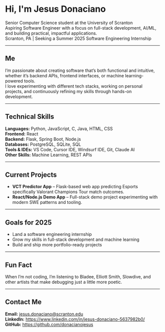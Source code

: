 # Hi, I'm Jesus Donaciano
Senior Computer Science student at the University of Scranton  
Aspiring Software Engineer with a focus on full-stack development, AI/ML, and building practical, impactful applications.  
Scranton, PA | Seeking a Summer 2025 Software Engineering Internship  

---

## Me
I’m passionate about creating software that’s both functional and intuitive, whether it’s backend APIs, frontend interfaces, or machine learning-powered tools.  
I love experimenting with different tech stacks, working on personal projects, and continuously refining my skills through hands-on development.  

---

## Technical Skills
**Languages:** Python, JavaScript, C, Java, HTML, CSS  
**Frontend:** React  
**Backend:** Flask, Spring Boot, Node.js  
**Databases:** PostgreSQL, SQLite, SQL  
**Tools & IDEs:** VS Code, Cursor IDE, Windsurf IDE, Git, Claude AI  
**Other Skills:** Machine Learning, REST APIs  

---

## Current Projects
- **VCT Predictor App** – Flask-based web app predicting Esports specifically Valorant Champions Tour match outcomes.  
- **React/Node.js Demo App** – Full-stack demo project experimenting with modern SWE patterns and tooling.  

---

## Goals for 2025
- Land a software engineering internship  
- Grow my skills in full-stack development and machine learning  
- Build and ship more portfolio-ready projects  

---

## Fun Fact
When I’m not coding, I’m listening to Bladee, Elliott Smith, Slowdive, and other artists that make debugging just a little more poetic.  

---

## Contact Me
**Email:** jesus.donaciano@scranton.edu  
**LinkedIn:** https://www.linkedin.com/in/jesus-donaciano-5637982b0/
**GitHub:** https://github.com/donacianojesus
